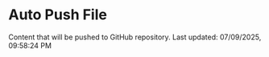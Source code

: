 # Auto Push File

Content that will be pushed to GitHub repository.
Last updated: 07/09/2025, 09:58:24 PM